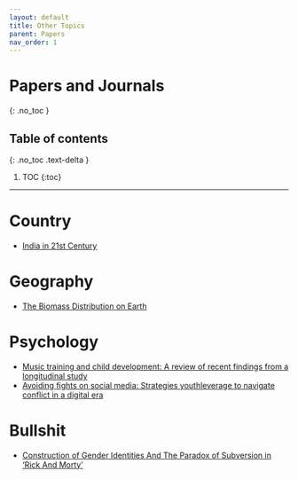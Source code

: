 ```yaml
---
layout: default
title: Other Topics
parent: Papers
nav_order: 1
---
```


# Papers and Journals
{: .no_toc }

## Table of contents
{: .no_toc .text-delta }

1. TOC
{:toc}

---

# Country

- [India in 21st Century](https://sci-hub.tw/10.2307/2623830)

# Geography

- [The Biomass Distribution on Earth](https://www.pnas.org/content/pnas/115/25/6506.full.pdf)

# Psychology

- [Music training and child development: A review of recent findings from a longitudinal study](https://sci-hub.tw/10.1111/nyas.13606)
- [Avoiding fights on social media: Strategies youthleverage to navigate conflict in a digital era](https://sci-hub.tw/10.1002/jcop.22363)

# Bullshit

- [Construction of Gender Identities And The Paradox of Subversion in ‘Rick And Morty’](http://www.journalcra.com/sites/default/files/issue-pdf/31365.pdf)